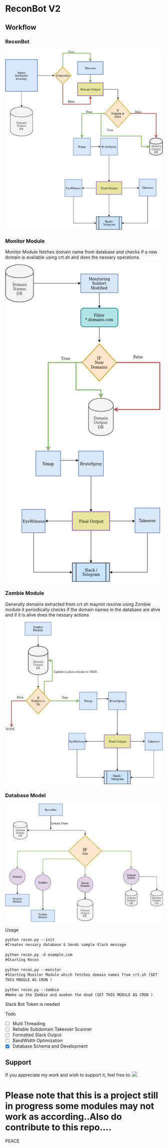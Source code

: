 # ReconBot V2
## Workflow

### ReconBot

![reconbot](flowdiagram/ReconBot_v2.png)

### Monitor Module
Monitor Module fetches domain name from database and checks if a new domain is available using crt.sh and does the nessary operations.

![monitormodule](flowdiagram/Monitor_Module.png)

### Zombie Module

Generally domains extracted from crt.sh maynot resolve using Zombie module it periodically checks if the domain names in the database are alive and if it is alive does the nessary actions

![zombiemodule](flowdiagram/ZombieModule.png)

### Database Model

![db_model](flowdiagram/Database_Workflow.png)

Usage

    python recon.py --init 
    #Creates nessary database & Sends sample Slack message

    python recon.py -d example.com
    #Starting Recon
    
    python recon.py --monitor
    #Starting Monitor Module which fetches domain names from crt.sh (SET THIS MODULE AS CRON )
    
    python recon.py --zombie
    #Wake up the Zombie and awaken the dead (SET THIS MODULE AS CRON )
   Slack Bot Token is needed


Todo

 - [ ] Multi Threading
 - [ ] Reliable Subdomain Takeover Scanner
 - [ ] Formatted Slack Output
 - [ ] BandWidth Optimization
 - [x] Database Schema and Development

## Support
If you appreciate my work and wish to support it, feel free to: <a href="https://www.buymeacoffee.com/vZ4kEm9"><img src="https://cdn-images-1.medium.com/max/738/1*G95uyokAH4JC5Ppvx4LmoQ@2x.png" width="150"></a>


# Please note that this is a project still in progress some modules may not work as according..Also do contribute to this repo....

PEACE

 
